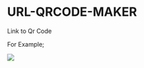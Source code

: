 # URL-QRCODE-MAKER
Link to Qr Code

For Example;
<div id="paricles-js">
<img src="https://media.giphy.com/media/pYZMhRxpYfyElxBGmb/giphy.gif?cid=790b7611bd8ff05cb0a9715b2ecddab59b3016f0596d83b4&rid=giphy.gif&ct=g" with="600">
